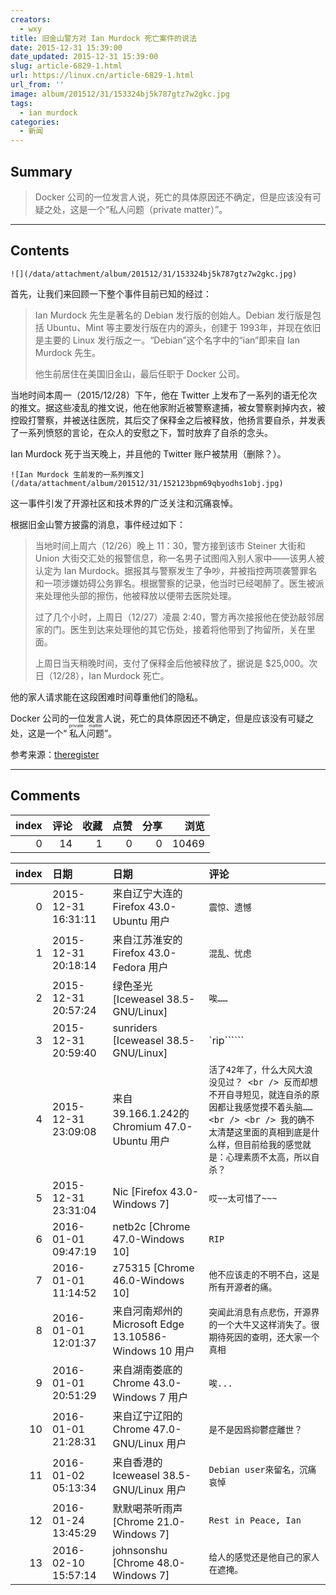 ```yaml
---
creators:
  - wxy
title: 旧金山警方对 Ian Murdock 死亡案件的说法
date: 2015-12-31 15:39:00
date_updated: 2015-12-31 15:39:00
slug: article-6829-1.html
url: https://linux.cn/article-6829-1.html
url_from: ''
image: album/201512/31/153324bj5k787gtz7w2gkc.jpg
tags:
  - ian murdock
categories:
  - 新闻
---
```


## Summary

> Docker 公司的一位发言人说，死亡的具体原因还不确定，但是应该没有可疑之处，这是一个“私人问题（private matter）”。

***

<!-- more -->

## Contents

`![](/data/attachment/album/201512/31/153324bj5k787gtz7w2gkc.jpg)`

首先，让我们来回顾一下整个事件目前已知的经过：

> 
> Ian Murdock 先生是著名的 Debian 发行版的创始人。Debian 发行版是包括 Ubuntu、Mint 等主要发行版在内的源头，创建于 1993年，并现在依旧是主要的 Linux 发行版之一。“Debian”这个名字中的“ian”即来自 Ian Murdock 先生。
> 
> 
> 他生前居住在美国旧金山，最后任职于 Docker 公司。
> 
> 
> 

当地时间本周一（2015/12/28）下午，他在 Twitter 上发布了一系列的语无伦次的推文。据这些凌乱的推文说，他在他家附近被警察逮捕，被女警察剥掉内衣，被控殴打警察，并被送往医院，其后交了保释金之后被释放，他扬言要自杀，并发表了一系列愤怒的言论，在众人的安慰之下，暂时放弃了自杀的念头。

Ian Murdock 死于当天晚上，并且他的 Twitter 账户被禁用（删除？）。

`![Ian Murdock 生前发的一系列推文](/data/attachment/album/201512/31/152123bpm69qbyodhs1obj.jpg)`

这一事件引发了开源社区和技术界的广泛关注和沉痛哀悼。

根据旧金山警方披露的消息，事件经过如下：

> 
> 当地时间上周六（12/26）晚上 11：30，警方接到该市 Steiner 大街和 Union 大街交汇处的报警信息，称一名男子试图闯入别人家中——该男人被认定为 Ian Murdock。据报其与警察发生了争吵，并被指控两项袭警罪名和一项涉嫌妨碍公务罪名。根据警察的记录，他当时已经喝醉了。医生被派来处理他头部的擦伤，他被释放以便带去医院处理。
> 
> 
> 过了几个小时，上周日（12/27）凌晨 2:40，警方再次接报他在使劲敲邻居家的门。医生到达来处理他的其它伤处，接着将他带到了拘留所，关在里面。
> 
> 
> 上周日当天稍晚时间，支付了保释金后他被释放了，据说是 $25,000。次日（12/28），Ian Murdock 死亡。
> 
> 
> 

他的家人请求能在这段困难时间尊重他们的隐私。

Docker 公司的一位发言人说，死亡的具体原因还不确定，但是应该没有可疑之处，这是一个“<ruby> 私人问题 <rp>  （ </rp> <rt>  private matter </rt> <rp>  ） </rp></ruby>”。

参考来源：[theregister](http://www.theregister.co.uk/2015/12/30/ian_murdock_debian_founder/)

***

## Comments


|   index |   评论 |   收藏 |   点赞 |   分享 |   浏览 |
|--------:|-------:|-------:|-------:|-------:|-------:|
|       0 |     14 |      1 |      0 |      0 |  10469 |

|   index | 日期                | 日期                                                   | 评论                                                                                                                                                                                                       |
|--------:|:--------------------|:-------------------------------------------------------|:-----------------------------------------------------------------------------------------------------------------------------------------------------------------------------------------------------------|
|       0 | 2015-12-31 16:31:11 | 来自辽宁大连的 Firefox 43.0-Ubuntu 用户                | `震惊、遗憾`                                                                                                                                                                                               |
|       1 | 2015-12-31 20:18:14 | 来自江苏淮安的 Firefox 43.0-Fedora 用户                | `混乱、忧虑`                                                                                                                                                                                               |
|       2 | 2015-12-31 20:57:24 | 绿色圣光 [Iceweasel 38.5-GNU/Linux]                    | `唉……`                                                                                                                                                                                                     |
|       3 | 2015-12-31 20:59:40 | sunriders [Iceweasel 38.5-GNU/Linux]                   | `rip``````                                                                                                                                                                                                 |
|       4 | 2015-12-31 23:09:08 | 来自39.166.1.242的 Chromium 47.0-Ubuntu 用户           | `活了42年了，什么大风大浪没见过？ <br /> 反而却想不开自寻短见，就连自杀的原因都让我感觉摸不着头脑……<br /> <br /> 我的确不太清楚这里面的真相到底是什么样，但目前给我的感觉就是：心理素质不太高，所以自杀？` |
|       5 | 2015-12-31 23:31:04 | Nic [Firefox 43.0-Windows 7]                           | `哎~~太可惜了~~~`                                                                                                                                                                                          |
|       6 | 2016-01-01 09:47:19 | netb2c [Chrome 47.0-Windows 10]                        | `RIP`                                                                                                                                                                                                      |
|       7 | 2016-01-01 11:14:52 | z75315 [Chrome 46.0-Windows 10]                        | `他不应该走的不明不白，这是所有开源者的痛。`                                                                                                                                                               |
|       8 | 2016-01-01 12:01:37 | 来自河南郑州的 Microsoft Edge 13.10586-Windows 10 用户 | `突闻此消息有点悲伤，开源界的一个大牛又这样消失了。很期待死因的查明，还大家一个真相`                                                                                                                       |
|       9 | 2016-01-01 20:51:29 | 来自湖南娄底的 Chrome 43.0-Windows 7 用户              | `唉...`                                                                                                                                                                                                    |
|      10 | 2016-01-01 21:28:31 | 来自辽宁辽阳的 Chrome 47.0-GNU/Linux 用户              | `是不是因爲抑鬱症離世？`                                                                                                                                                                                   |
|      11 | 2016-01-02 05:13:34 | 来自香港的 Iceweasel 38.5-GNU/Linux 用户               | `Debian user來留名，沉痛哀悼`                                                                                                                                                                              |
|      12 | 2016-01-24 13:45:29 | 默默喝茶听雨声 [Chrome 21.0-Windows 7]                 | `Rest in Peace, Ian`                                                                                                                                                                                       |
|      13 | 2016-02-10 15:57:14 | johnsonshu [Chrome 48.0-Windows 7]                     | `给人的感觉还是他自己的家人在遮掩。`                                                                                                                                                                       |

